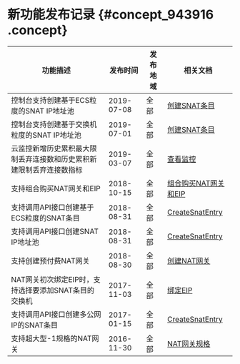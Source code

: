 # 新功能发布记录 {#concept_943916 .concept}

|功能描述|发布时间|发布地域|相关文档|
|----|----|----|----|
|控制台支持创建基于ECS粒度的SNAT IP地址池|2019-07-08|全部|[创建SNAT条目](../../../../cn.zh-CN/用户指南/管理SNAT表/创建SNAT条目.md#)|
|控制台支持创建基于交换机粒度的SNAT IP地址池|2019-07-01|全部|[创建SNAT条目](../../../../cn.zh-CN/用户指南/管理SNAT表/创建SNAT条目.md#)|
|云监控新增历史累积最大限制丢弃连接数和历史累积新建限制丢弃连接数指标|2019-03-07|全部|[查看监控](../../../../cn.zh-CN/用户指南/查看监控.md#)|
|支持组合购买NAT网关和EIP|2018-10-15|全部|[组合购买NAT网关和EIP](../../../../cn.zh-CN/用户指南/管理NAT网关/组合购买NAT网关和EIP.md#)|
|支持调用API接口创建基于ECS粒度的SNAT条目|2018-08-31|全部|[CreateSnatEntry](../../../../cn.zh-CN/API参考/NAT网关/CreateSnatEntry.md#)|
|支持调用API接口创建SNAT IP地址池|2018-08-31|全部|[CreateSnatEntry](../../../../cn.zh-CN/API参考/NAT网关/CreateSnatEntry.md#)|
|支持创建预付费NAT网关|2018-08-30|全部|[创建NAT网关](../../../../cn.zh-CN/用户指南/管理NAT网关/创建NAT网关.md#)|
|NAT网关初次绑定EIP时，支持选择要添加SNAT条目的交换机|2017-11-03|全部|[绑定EIP](../../../../cn.zh-CN/用户指南/管理EIP/绑定EIP.md#)|
|支持调用API接口创建多公网IP的SNAT条目|2017-01-15|全部|[CreateSnatEntry](../../../../cn.zh-CN/API参考/NAT网关/CreateSnatEntry.md#)|
|支持超大型-1规格的NAT网关|2016-11-30|全部|[NAT网关规格](../../../../cn.zh-CN/用户指南/NAT网关规格.md#)|

